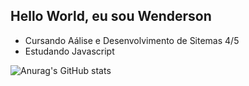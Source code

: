 ## Hello World, eu sou Wenderson 

- Cursando Aálise e Desenvolvimento de Sitemas 4/5
- Estudando Javascript

![Anurag's GitHub stats](https://github-readme-stats.vercel.app/api?username=WendersonAlexandre&show_icons=true&theme=dark)


  




